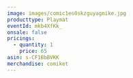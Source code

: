 ```yaml
---
image: images/comic1es0skzguyagnike.jpg
producttype: Playmat
eventId: mkb4XfKk_
onsale: false
pricings:
  - quantity: 1
    price: 65
asin: s-CF1BbBVKK
merchandise: comiket
---
```

